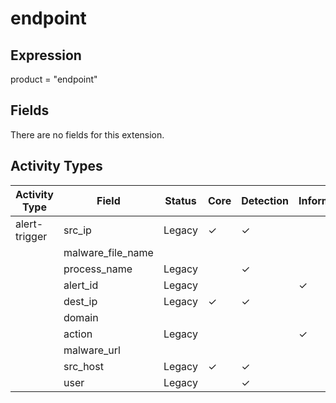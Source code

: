 endpoint
========

Expression
----------

product = "endpoint"

Fields
------

There are no fields for this extension.

Activity Types
--------------

| Activity Type | Field             | Status | Core     | Detection | Informational |
| ------------- | ----------------- | ------ | -------- | --------- | ------------- |
| alert-trigger | src_ip            | Legacy | &#10003; | &#10003;  |               |
|               | malware_file_name |        |          |           |               |
|               | process_name      | Legacy |          | &#10003;  |               |
|               | alert_id          | Legacy |          |           | &#10003;      |
|               | dest_ip           | Legacy | &#10003; | &#10003;  |               |
|               | domain            |        |          |           |               |
|               | action            | Legacy |          |           | &#10003;      |
|               | malware_url       |        |          |           |               |
|               | src_host          | Legacy | &#10003; | &#10003;  |               |
|               | user              | Legacy |          | &#10003;  |               |

